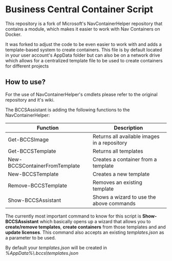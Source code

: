 # Business Central Container Script

This repository is a fork of Microsoft's NavContainerHelper repository that contains a module, which makes it easier to work with Nav Containers on Docker.

It was forked to adjust the code to be even easier to work with and adds a template-based system to create containers. This file is by default located in your user account's AppData folder but can also be on a network drive which allows for a centralized template file to be used to create containers for different projects

## How to use?

For the use of NavContainerHelper's cmdlets please refer to the original repository and it's wiki.

The BCCSAssistant is adding the following functions to the NavContainerHelper:

| Function                      | Description                                  |
|-------------------------------|----------------------------------------------|
| Get-BCCSImage                 | Returns all available images in a repository |
| Get-BCCSTemplate              | Returns all templates                        |
| New-BCCSContainerFromTemplate | Creates a container from a template          |
| New-BCCSTemplate              | Creates a new template                       |
| Remove-BCCSTemplate           | Removes an existing template                 |
| Show-BCCSAssistant            | Shows a wizard to use the above commands      |

The currently most important command to know for this script is **Show-BCCSAssistant** which basically opens up a wizard that allows you to **create/remove templates**, **create containers** from those templates and and **update licenses**. This command also accepts an existing *templates.json* as a parameter to be used.

By default your *templates.json* will be created in *%AppData%\\.bccs\templates.json*
